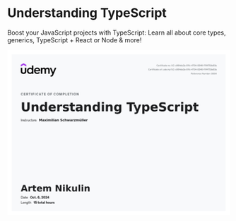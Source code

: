 # Understanding TypeScript

Boost your JavaScript projects with TypeScript: Learn all about core types, generics, TypeScript + React or Node & more!

![Certificate of completion](/certificate.jpg "Certificate")
